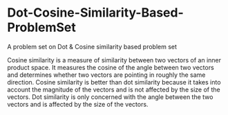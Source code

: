 # Dot-Cosine-Similarity-Based-ProblemSet<br>
A problem set on Dot &amp; Cosine similarity based problem set <br>

Cosine similarity is a measure of similarity between two vectors of an inner product space. It measures the cosine of the angle between two vectors and determines whether two vectors are pointing in roughly the same direction. Cosine similarity is better than dot similarity because it takes into account the magnitude of the vectors and is not affected by the size of the vectors. Dot similarity is only concerned with the angle between the two vectors and is affected by the size of the vectors.
